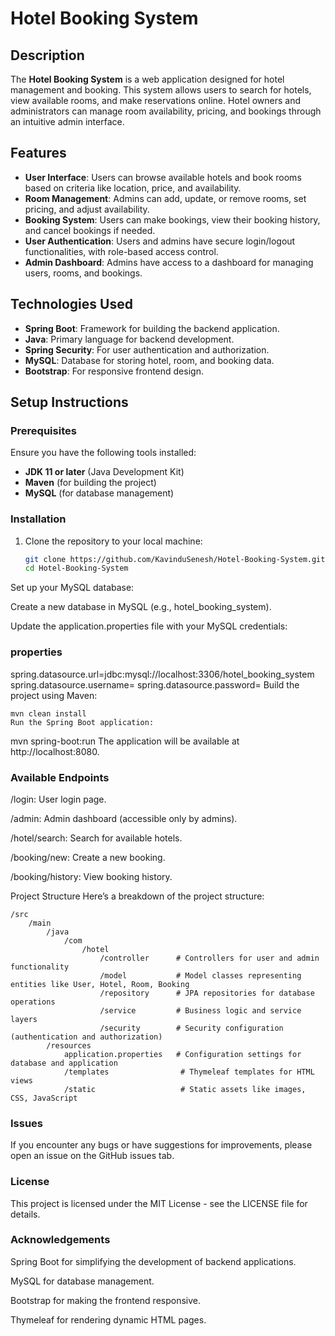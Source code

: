 # Hotel Booking System

## Description
The **Hotel Booking System** is a web application designed for hotel management and booking. This system allows users to search for hotels, view available rooms, and make reservations online. Hotel owners and administrators can manage room availability, pricing, and bookings through an intuitive admin interface.

## Features
- **User Interface**: Users can browse available hotels and book rooms based on criteria like location, price, and availability.
- **Room Management**: Admins can add, update, or remove rooms, set pricing, and adjust availability.
- **Booking System**: Users can make bookings, view their booking history, and cancel bookings if needed.
- **User Authentication**: Users and admins have secure login/logout functionalities, with role-based access control.
- **Admin Dashboard**: Admins have access to a dashboard for managing users, rooms, and bookings.

## Technologies Used
- **Spring Boot**: Framework for building the backend application.
- **Java**: Primary language for backend development.
- **Spring Security**: For user authentication and authorization.
- **MySQL**: Database for storing hotel, room, and booking data.
- **Bootstrap**: For responsive frontend design.

## Setup Instructions

### Prerequisites
Ensure you have the following tools installed:
- **JDK 11 or later** (Java Development Kit)
- **Maven** (for building the project)
- **MySQL** (for database management)

### Installation

1. Clone the repository to your local machine:
   ```bash
   git clone https://github.com/KavinduSenesh/Hotel-Booking-System.git
   cd Hotel-Booking-System
Set up your MySQL database:

Create a new database in MySQL (e.g., hotel_booking_system).

Update the application.properties file with your MySQL credentials:

### properties

spring.datasource.url=jdbc:mysql://localhost:3306/hotel_booking_system
spring.datasource.username=<your-username>
spring.datasource.password=<your-password>
Build the project using Maven:

```
mvn clean install
Run the Spring Boot application:

```
mvn spring-boot:run
The application will be available at http://localhost:8080.

### Available Endpoints
/login: User login page.

/admin: Admin dashboard (accessible only by admins).

/hotel/search: Search for available hotels.

/booking/new: Create a new booking.

/booking/history: View booking history.

Project Structure
Here’s a breakdown of the project structure:

```
/src
    /main
        /java
            /com
                /hotel
                    /controller      # Controllers for user and admin functionality
                    /model           # Model classes representing entities like User, Hotel, Room, Booking
                    /repository      # JPA repositories for database operations
                    /service         # Business logic and service layers
                    /security        # Security configuration (authentication and authorization)
        /resources
            application.properties   # Configuration settings for database and application
            /templates                # Thymeleaf templates for HTML views
            /static                   # Static assets like images, CSS, JavaScript

```
### Issues

If you encounter any bugs or have suggestions for improvements, please open an issue on the GitHub issues tab.

### License
This project is licensed under the MIT License - see the LICENSE file for details.

### Acknowledgements
Spring Boot for simplifying the development of backend applications.

MySQL for database management.

Bootstrap for making the frontend responsive.

Thymeleaf for rendering dynamic HTML pages.






